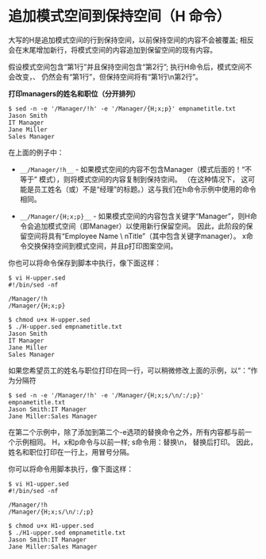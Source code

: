 # 追加模式空间到保持空间（H 命令）

大写的H是追加模式空间的行到保持空间，以前保持空间的内容不会被覆盖;
相反会在末尾增加新行，将模式空间的内容追加到保留空间的现有内容。

假设模式空间包含“第1行”并且保持空间包含“第2行”; 执行H命令后，模式空间不会改变，、
仍然会有“第1行”，但保持空间将有“第1行\n第2行”。

__打印managers的姓名和职位（分开排列）__

```
$ sed -n -e '/Manager/!h' -e '/Manager/{H;x;p}' empnametitle.txt
Jason Smith
IT Manager
Jane Miller
Sales Manager
```

在上面的例子中：
 - `__/Manager/!h__` - 如果模式空间的内容不包含Manager（模式后面的！“不等于” 模式），则将模式空间的内容复制到保持空间。 （在这种情况下，
 这可能是员工姓名（或）不是“经理”的标题。）这与我们在h命令示例中使用的命令相同。

 - `__/Manager/{H;x;p}__` - 如果模式空间的内容包含关键字“Manager”，则H命令会追加模式空间（即Manager）以使用新行保留空间。
 因此，此阶段的保留空间将具有“Employee Name \ nTitle”（其中包含关键字manager）。 x命令交换保持空间到模式空间，并且p打印图案空间。


 你也可以将命令保存到脚本中执行，像下面这样：

```
$ vi H-upper.sed
#!/bin/sed -nf

/Manager/!h
/Manager/{H;x;p}

$ chmod u+x H-upper.sed
$ ./H-upper.sed empnametitle.txt
Jason Smith
IT Manager
Jane Miller
Sales Manager
```

如果您希望员工的姓名与职位打印在同一行，可以稍微修改上面的示例，以“：”作为分隔符

```
$ sed -n -e '/Manager/!h' -e '/Manager/{H;x;s/\n/:/;p}' empnametitle.txt
Jason Smith:IT Manager
Jane Miller:Sales Manager
```

在第二个示例中，除了添加到第二个-e选项的替换命令之外，所有内容都与前一个示例相同。 
H，x和p命令与以前一样; s命令用：替换\n， 替换后打印。 因此，姓名和职位打印在一行上，用冒号分隔。

你可以将命令用脚本执行，像下面这样：

```
$ vi H1-upper.sed
#!/bin/sed -nf

/Manager/!h
/Manager/{H;x;s/\n/:/;p}

$ chmod u+x H1-upper.sed
$ ./H1-upper.sed empnametitle.txt
Jason Smith:IT Manager
Jane Miller:Sales Manager
```
